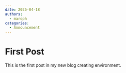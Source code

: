 ```yaml
---
date: 2025-04-18
authors: 
  - maroph
categories:
  - Announcement
---
```


# First Post
This is the first post in my new blog
creating environment.
